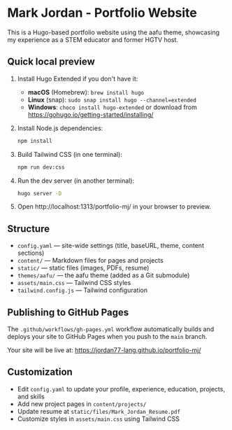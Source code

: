 # Mark Jordan - Portfolio Website

This is a Hugo-based portfolio website using the aafu theme, showcasing my experience as a STEM educator and former HGTV host.

## Quick local preview

1. Install Hugo Extended if you don't have it:
   - **macOS** (Homebrew): `brew install hugo`
   - **Linux** (snap): `sudo snap install hugo --channel=extended`
   - **Windows**: `choco install hugo-extended` or download from https://gohugo.io/getting-started/installing/

2. Install Node.js dependencies:
   ```bash
   npm install
   ```

3. Build Tailwind CSS (in one terminal):
   ```bash
   npm run dev:css
   ```

4. Run the dev server (in another terminal):
   ```bash
   hugo server -D
   ```

5. Open http://localhost:1313/portfolio-mj/ in your browser to preview.

## Structure

- `config.yaml` — site-wide settings (title, baseURL, theme, content sections)
- `content/` — Markdown files for pages and projects
- `static/` — static files (images, PDFs, resume)
- `themes/aafu/` — the aafu theme (added as a Git submodule)
- `assets/main.css` — Tailwind CSS styles
- `tailwind.config.js` — Tailwind configuration

## Publishing to GitHub Pages

The `.github/workflows/gh-pages.yml` workflow automatically builds and deploys your site to GitHub Pages when you push to the `main` branch.

Your site will be live at: https://jordan77-lang.github.io/portfolio-mj/

## Customization

- Edit `config.yaml` to update your profile, experience, education, projects, and skills
- Add new project pages in `content/projects/`
- Update resume at `static/files/Mark_Jordan_Resume.pdf`
- Customize styles in `assets/main.css` using Tailwind CSS

